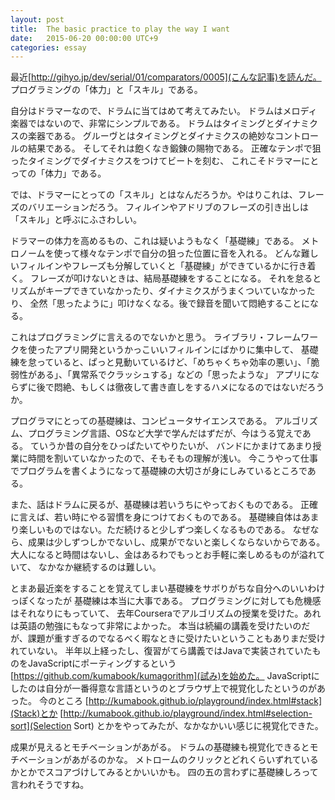 ```yaml
---
layout: post
title:  The basic practice to play the way I want
date:   2015-06-20 00:00:00 UTC+9
categories: essay
---
```


最近[http://gihyo.jp/dev/serial/01/comparators/0005](こんな記事)を読んだ。
プログラミングの「体力」と「スキル」である。

自分はドラマーなので、ドラムに当てはめて考えてみたい。
ドラムはメロディ楽器ではないので、非常にシンプルである。
ドラムはタイミングとダイナミクスの楽器である。
グルーヴとはタイミングとダイナミクスの絶妙なコントロールの結果である。
そしてそれは飽くなき鍛錬の賜物である。
正確なテンポで狙ったタイミングでダイナミクスをつけてビートを刻む、
これこそドラマーにとっての「体力」である。

では、ドラマーにとっての「スキル」とはなんだろうか。やはりこれは、フレーズのバリエーションだろう。
フィルインやアドリブのフレーズの引き出しは「スキル」と呼ぶにふさわしい。


ドラマーの体力を高めるもの、これは疑いようもなく「基礎練」である。
メトロノームを使って様々なテンポで自分の狙った位置に音を入れる。
どんな難しいフィルインやフレーズも分解していくと「基礎練」ができているかに行き着く。
フレーズが叩けないときは、結局基礎練をすることになる。
それを怠るとリズムがキープできていなかったり、ダイナミクスがうまくついていなかったり、
全然「思ったように」叩けなくなる。後で録音を聞いて悶絶することになる。

これはプログラミングに言えるのでないかと思う。
ライブラリ・フレームワークを使ったアプリ開発というかっこいいフィルインにばかりに集中して、
基礎練を怠っていると、ぱっと見動いているけど、「めちゃくちゃ効率の悪い」、「脆弱性がある」、「異常系でクラッシュする」などの「思ったような」
アプリにならずに後で悶絶、もしくは徹夜して書き直しをするハメになるのではないだろうか。


 プログラマにとっての基礎練は、コンピュータサイエンスである。
 アルゴリズム、プログラミング言語、OSなど大学で学んだはずだが、今はうる覚えである。
 ていうか昔の自分をひっぱたいてやりたいが、
 バンドにかまけてあまり授業に時間を割いていなかったので、そもそもの理解が浅い。
 今こうやって仕事でプログラムを書くようになって基礎練の大切さが身にしみているところである。


 また、話はドラムに戻るが、基礎練は若いうちにやっておくものである。
 正確に言えば、若い時にやる習慣を身につけておくものである。
 基礎練自体はあまり楽しいものではない。ただ続けると少しずつ楽しくなるものである。
 なぜなら、成果は少しずつしかでないし、成果がでないと楽しくならないからである。
 大人になると時間はないし、金はあるわでもっとお手軽に楽しめるものが溢れていて、
 なかなか継続するのは難しい。


 とまあ最近楽をすることを覚えてしまい基礎練をサボりがちな自分へのいいわけっぽくなったが
 基礎練は本当に大事である。
 プログラミングに対しても危機感はそれなりにもっていて、
 去年Courseraでアルゴリズムの授業を受けた。あれは英語の勉強にもなって非常によかった。
 本当は続編の講義を受けたいのだが、課題が重すぎるのでなるべく暇なときに受けたいということもありまだ受けれていない。
 半年以上経ったし、復習がてら講義ではJavaで実装されていたものをJavaScriptにポーティングするという
 [https://github.com/kumabook/kumagorithm](試み)を始めた。
 JavaScriptにしたのは自分が一番得意な言語というのとブラウザ上で視覚化したというのがあった。
 今のところ
 [http://kumabook.github.io/playground/index.html#stack](Stack)とか
 [http://kumabook.github.io/playground/index.html#selection-sort](Selection Sort)
 とかをやってみたが、なかなかいい感じに視覚化できた。

 成果が見えるとモチベーションがあがる。
 ドラムの基礎練も視覚化できるとモチベーションがあがるのかな。
 メトロームのクリックとどれくらいずれているかとかでスコアづけしてみるとかいいかも。
 四の五の言わずに基礎練しろって言われそうですね。
